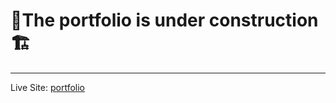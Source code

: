 # 🚧The portfolio is under construction 🏗️
---
Live Site: [portfolio](https://nehasaleemdesai.github.io/portfolio/)

